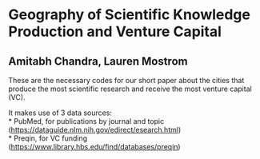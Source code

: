 # Geography of Scientific Knowledge Production and Venture Capital
## Amitabh Chandra, Lauren Mostrom

These are the necessary codes for our short paper about the cities that produce the most scientific research and receive the most venture capital (VC).

It makes use of 3 data sources:  
      * PubMed, for publications by journal and topic (https://dataguide.nlm.nih.gov/edirect/esearch.html)  
      * Preqin, for VC funding (https://www.library.hbs.edu/find/databases/preqin)